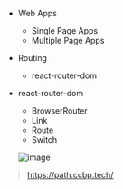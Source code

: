 - Web Apps
  - Single Page Apps
  - Multiple Page Apps
- Routing
  - react-router-dom
- react-router-dom
  - BrowserRouter
  - Link
  - Route
  - Switch
  
  ![image](https://user-images.githubusercontent.com/103737655/201640957-0576de83-099f-4a14-8ea1-4b585cf8c2f8.png)

  
> https://path.ccbp.tech/
